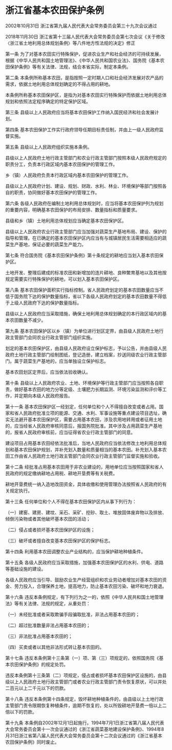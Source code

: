 # 浙江省基本农田保护条例

2002年10月31日 浙江省第九届人民代表大会常务委员会第三十九次会议通过

2018年11月30日 浙江省第十三届人民代表大会常务委员会第七次会议《关于修改〈浙江省土地利用总体规划条例〉等八件地方性法规的决定》修正

<!-- INFO END -->

第一条 为了对基本农田实行特殊保护，促进农业生产和社会经济的可持续发展，根据《中华人民共和国土地管理法》、《中华人民共和国农业法》、国务院《基本农田保护条例》等有关法律、法规，结合本省实际，制定本条例。

第二条 本条例所称基本农田，是指按照一定时期人口和社会经济发展对农产品的需求，依据土地利用总体规划确定的不得占用的耕地。

本条例所称基本农田保护区，是指为对基本农田实行特殊保护而依据土地利用总体规划和依照法定程序确定的特定保护区域。

第三条 县级以上人民政府应当将基本农田保护工作纳入国民经济和社会发展计划。

第四条 基本农田保护工作实行政府领导任期目标责任制，并由上一级人民政府监督实施。

第五条 县级以上人民政府组织实施本条例。

县级以上人民政府土地行政主管部门和农业行政主管部门按照本级人民政府规定的职责分工，负责本行政区域内基本农田保护的管理工作。

乡（镇）人民政府负责本行政区域内基本农田保护的管理工作。

县级以上人民政府计划、建设、规划、财政、水利、林业、环境保护等部门按照各自的职责，协同做好基本农田保护的管理工作。

第六条 各级人民政府在编制土地利用总体规划时，应当将基本农田保护列为规划的重要内容，明确基本农田保护的布局安排、数量指标和质量要求。

县级和乡（镇）土地利用总体规划应当确定基本农田保护区。

县级以上人民政府农业行政主管部门应当加强对蔬菜生产基地布局、建设、保护的指导和管理。在已确定的基本农田保护区内应当有与城镇居民生活需要相适应的蔬菜生产基地，保证必要的蔬菜生产能力。

第七条 符合国务院《基本农田保护条例》第十条规定的耕地应当划入基本农田保护区。

土地开发、整理后建成的标准农田和新增加的连片耕地、良种繁育基地以及其他按规定需要实行特殊保护的耕地，可以划入基本农田保护区。

第八条 基本农田保护面积实行指标控制。省人民政府划定的基本农田数量应当不低于国务院下达的保护数量指标，省以下各级人民政府划定的基本农田数量不得低于上级人民政府下达的保护数量指标。

县级以上人民政府应当采取措施，确保土地利用总体规划确定的本行政区域内的基本农田数量不减少。

第九条 基本农田保护区以乡（镇）为单位进行划区定界，由县级人民政府土地行政主管部门会同农业行政主管部门组织实施。

划定的基本农田保护区，由县级人民政府设立保护标志，予以公告，并由县级人民政府土地行政主管部门绘制图纸，登记造册，建立档案，抄送同级农业行政主管部门。属于蔬菜生产基地的，应当单独设立保护标志。

基本农田划区定界后，应当依法验收确认。

第十条 县级以上人民政府农业、土地、环境保护等行政主管部门应当按照各自职责，做好基本农田的地力分等定级、土壤肥力长期监测、环境污染监测和评价等工作，并定期向本级人民政府报告。

第十一条 基本农田保护区一经划定，任何单位和个人不得擅自改变或者占用。国家和省人民政府批准立项的能源、交通、水利、军事设施等重点建设项目选址，确实无法避开基本农田保护区，需要占用基本农田，涉及农用地转用或者征用土地的，应当经省人民政府审核同意后，报国务院批准。其中涉及占用蔬菜生产基地的，报省人民政府审核前，应当征得省农业行政主管部门的同意。

建设项目占用基本农田经依法批准后，当地人民政府应当依法修改土地利用总体规划和基本农田保护规划，并补充划入数量和质量相当的基本农田。补充划入基本农田工作由省人民政府土地行政主管部门会同农业行政主管部门监督实施和验收。

第十二条 经批准占用基本农田用于非农业建设的，用地单位应当按照国家和省人民政府的规定缴纳耕地占用税、耕地开垦费等有关税费。

耕地开垦费统一纳入造地改田资金，具体收缴和使用管理办法按照省人民政府的有关规定执行。

第十三条 任何单位和个人不得在基本农田保护区内从事下列行为：

（一）建窑、建房、建坟、采石、采矿、挖砂、取土、堆放固体废弃物以及排放、倾倒污染物或者其他破坏基本农田的活动；

（二）侵占或者损坏基本农田保护区的设施；

（三）破坏或者擅自改变基本农田保护区的保护标志。

第十四条 利用基本农田调整农业产业结构的，应当保护耕地种植条件。

第十五条 各级人民政府应当采取措施，加强基本农田保护区的水利、供电、道路等基础设施的建设。

各级人民政府应当引导、鼓励农业生产经营组织和农业劳动者增加对基本农田的资金、劳力投入，合理保养土地，提高地力，防止基本农田污染、破坏和地力衰退。

第十六条 违反本条例规定，有下列行为之一的，依照《中华人民共和国土地管理法》等有关法律、法规的规定，从重处罚：

（一）未经批准或者采取欺骗手段骗取批准，非法占用基本农田的；

（二）超过批准数量非法占用基本农田的；

（三）非法批准占用基本农田的；

（四）买卖或者以其他非法形式转让基本农田的。

第十七条 违反本条例第十三条第（一）项、第（三）项规定的，依照国务院《基本农田保护条例》的规定处罚。

违反本条例第十三条第（二）项规定，侵占或者损坏基本农田保护区设施的，由县级以上人民政府土地行政主管部门或者农业行政主管部门责令恢复原状，可以并处二百元以上二千元以下的罚款。

第十八条 违反本条例第十四条规定，毁坏耕地种植条件的，由县级以上土地行政主管部门责令限期恢复种植条件，逾期不恢复的，处以所毁耕地开垦费一倍以上二倍以下的罚款。

第十九条 本条例自2002年12月1日起施行。1994年7月1日浙江省第八届人民代表大会常务委员会第十一次会议通过的《浙江省蔬菜基地建设保护条例》、1994年8月31日浙江省第八届人民代表大会常务委员会第十二次会议通过的《浙江省基本农田保护条例》同时废止。